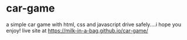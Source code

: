 # car-game
a simple car game with html, css and javascript
drive safely....i hope you enjoy!
live site at  https://milk-in-a-bag.github.io/car-game/